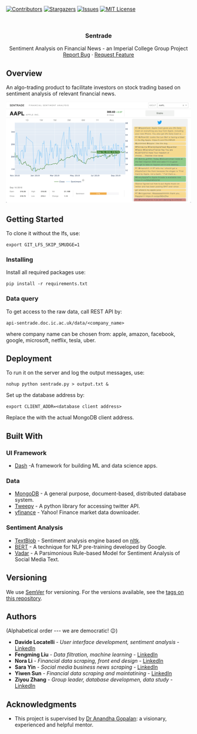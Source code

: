 [![Contributors][contributors-shield]][contributors-url]
[![Stargazers][stars-shield]][stars-url]
[![Issues][issues-shield]][issues-url]
[![MIT License][license-shield]][license-url]

<br />
<p align="center">
<!--   <a href="https://github.com/Sentrade/Sentrade">
    <img src="assets/logo.jfif" alt="Logo" width="80" height="80">
  </a> -->

  <h3 align="center">Sentrade</h3>

  <p align="center">
    Sentiment Analysis on Financial News - an Imperial College Group Project
    <br />
    <a href="https://github.com/Sentrade/Sentrade/issues">Report Bug</a>
    ·
    <a href="https://github.com/Sentrade/Sentrade/issues">Request Feature</a>
  </p>
</p>

## Overview

An algo-trading product to facilitate investors on stock trading based on sentiment analysis of relevant financial news.  

![Sentrade UI](/archived/UI.png)


## Getting Started

To clone it without the lfs, use:
```
export GIT_LFS_SKIP_SMUDGE=1
```

### Installing

Install all required packages use:
```
pip install -r requirements.txt
```

### Data query
To get access to the raw data, call REST API by:
```
api-sentrade.doc.ic.ac.uk/data/<company_name>
```
where company name can be chosen from:
apple, amazon, facebook, google, microsoft, netflix, tesla, uber.
    

## Deployment

To run it on the server and log the output messages, use:
```
nohup python sentrade.py > output.txt &
```

Set up the database address by:
```
export CLIENT_ADDR=<database client address>
```
Replace the <database client address> with the actual MongoDB client address.

## Built With
### UI Framework
* [Dash](https://plotly.com/dash/) -A framework for building ML and data science apps.
### Data
* [MongoDB](https://www.mongodb.com/) - A general purpose, document-based, distributed database system.
* [Tweepy](https://www.tweepy.org/) - A python library for accessing twitter API.
* [yfinance](https://pypi.org/project/yfinance/) - Yahoo! Finance market data downloader.
### Sentiment Analysis
* [TextBlob](https://textblob.readthedocs.io/en/dev/) - Sentiment analysis engine based on [nltk](https://www.nltk.org/).
* [BERT](https://www.blog.google/products/search/search-language-understanding-bert/) - A technique for NLP pre-training developed by Google.
* [Vadar](https://github.com/cjhutto/vaderSentiment) - A Parsimonious Rule-based Model for Sentiment Analysis of Social Media Text.

## Versioning

We use [SemVer](http://semver.org/) for versioning. For the versions available, see the [tags on this repository](https://github.com/ZiyouZhang/Sentrade/tags). 

## Authors

(Alphabetical order --- we are democratic! :wink:)
* **Davide Locatelli** - *User interface development, sentiment analysis* - [LinkedIn](https://www.linkedin.com/in/davide-locatelli-02011998/)
* **Fengming Liu** - *Data filtration, machine learning* - [LinkedIn](https://www.linkedin.com/in/%E4%B8%B0%E9%93%AD-%E5%88%98-a10632118/)
* **Nora Li** - *Financial data scraping, front end design* - [LinkedIn](https://www.linkedin.com/in/longzhen-nora-li-bb8a9312a/)
* **Sara Yin** - *Social media business news scraping* - [LinkedIn](https://www.linkedin.com/in/shaomiao%EF%BC%88sara-y-1a44b7170/)
* **Yiwen Sun** - *Financial data scraping and maintatining* - [LinkedIn](https://www.linkedin.com/in/yiwen-sun-120a9914b/)
* **Ziyou Zhang** - *Group leader, database developmen, data study* - [LinkedIn](https://www.linkedin.com/in/ziyou-zhang/)

## Acknowledgments

* This project is supervised by [Dr Anandha Gopalan](https://www.imperial.ac.uk/people/a.gopalan): a visionary, experienced and helpful mentor.

[contributors-shield]: https://img.shields.io/github/contributors/Sentrade/Sentrade.svg?style=flat-square
[contributors-url]: https://github.com/Sentrade/Sentrade/graphs/contributors
[stars-shield]: https://img.shields.io/github/stars/Sentrade/Sentrade.svg?style=flat-square
[stars-url]: https://github.com/Sentrade/Sentrade/stargazers
[issues-shield]: https://img.shields.io/github/issues/Sentrade/Sentrade.svg?style=flat-square
[issues-url]: https://github.com/Sentrade/Sentrade/issues
[license-shield]: https://img.shields.io/github/license/Sentrade/Sentrade.svg?style=flat-square
[license-url]: https://github.com/Sentrade/Sentrade/blob/master/LICENSE.md
